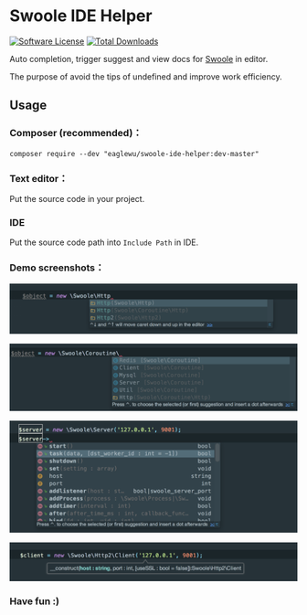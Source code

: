 Swoole IDE Helper
====================

[![Software License][ico-license]](LICENSE.md)
[![Total Downloads][ico-downloads]][link-downloads]

Auto completion, trigger suggest and view docs for [Swoole](https://github.com/swoole/swoole-src) in editor.

The purpose of avoid the tips of undefined and improve work efficiency.

## Usage
### Composer (recommended)：

    composer require --dev "eaglewu/swoole-ide-helper:dev-master"

### Text editor：

Put the source code in your project.

### IDE

Put the source code path into `Include Path` in IDE.

### Demo screenshots：

![demo1](./imgs/img-01.png "demo1")

![demo2](./imgs/img-02.png "demo2")

![demo3](./imgs/img-03.png "demo3")

![demo4](./imgs/img-04.png "demo4")


### Have fun :)



[ico-downloads]: https://img.shields.io/packagist/dt/eaglewu/swoole-ide-helper.svg?style=flat-square
[ico-license]: https://img.shields.io/badge/license-MIT-brightgreen.svg?style=flat-square

[link-downloads]: https://packagist.org/packages/eaglewu/swoole-ide-helper
